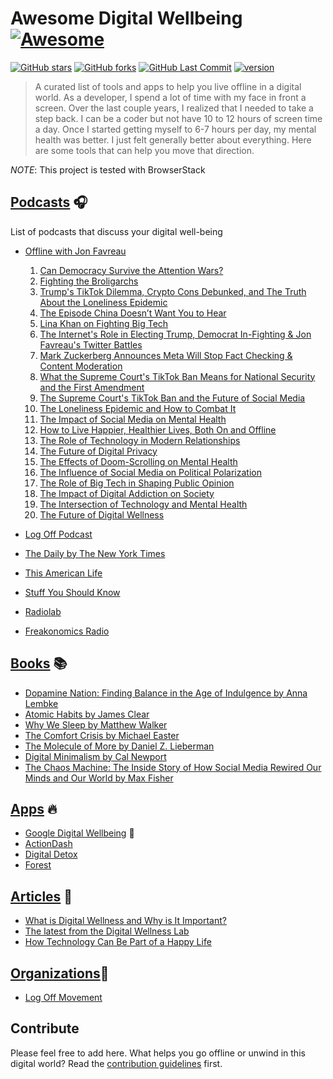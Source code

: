 # Awesome Digital Wellbeing [![Awesome](https://awesome.re/badge.svg)](https://awesome.re)

[![GitHub stars](https://img.shields.io/github/stars/jcanfield/awesome-digital-wellbeing?logo=github)](https://github.com/jcanfield/awesome-digital-wellbeing/stargazers)
[![GitHub forks](https://img.shields.io/github/forks/jcanfield/awesome-digital-wellbeing?logo=github)](https://github.com/jcanfield/awesome-digital-wellbeing/network)
[![GitHub Last Commit](https://img.shields.io/github/last-commit/jcanfield/awesome-digital-wellbeing?logo=github)](https://github.com/jcanfield/joshuacanfield-portfolio/commits/master)
[![version](https://img.shields.io/static/v1?label=Version&message=2025&color=blue)](https://github.com/jcanfield)

> A curated list of tools and apps to help you live offline in a digital world. As a developer, I spend a lot of time with my face in front a screen. Over the last
couple years, I realized that I needed to take a step back. I can be a coder but not have 10 to 12 hours of screen time a day. Once I started getting myself to 6-7 hours
per day, my mental health was better. I just felt generally better about everything. Here are some tools that can help you move that direction.

*NOTE*: This project is tested with BrowserStack

## [Podcasts](#podcasts) 🎧

List of podcasts that discuss your digital well-being

- [Offline with Jon Favreau](https://crooked.com/podcast-series/offline/)
  1. [Can Democracy Survive the Attention Wars?](https://pca.st/episode/1)
  2. [Fighting the Broligarchs](https://pca.st/episode/2)
  3. [Trump's TikTok Dilemma, Crypto Cons Debunked, and The Truth About the Loneliness Epidemic](https://pca.st/episode/3)
  4. [The Episode China Doesn’t Want You to Hear](https://pca.st/episode/4)
  5. [Lina Khan on Fighting Big Tech](https://pca.st/episode/5)
  6. [The Internet's Role in Electing Trump, Democrat In-Fighting & Jon Favreau's Twitter Battles](https://pca.st/episode/6)
  7. [Mark Zuckerberg Announces Meta Will Stop Fact Checking & Content Moderation](https://pca.st/episode/7)
  8. [What the Supreme Court's TikTok Ban Means for National Security and the First Amendment](https://pca.st/episode/8)
  9. [The Supreme Court's TikTok Ban and the Future of Social Media](https://pca.st/episode/9)
  10. [The Loneliness Epidemic and How to Combat It](https://pca.st/episode/10)
  11. [The Impact of Social Media on Mental Health](https://pca.st/episode/11)
  12. [How to Live Happier, Healthier Lives, Both On and Offline](https://pca.st/episode/12)
  13. [The Role of Technology in Modern Relationships](https://pca.st/episode/13)
  14. [The Future of Digital Privacy](https://pca.st/episode/14)
  15. [The Effects of Doom-Scrolling on Mental Health](https://pca.st/episode/15)
  16. [The Influence of Social Media on Political Polarization](https://pca.st/episode/16)
  17. [The Role of Big Tech in Shaping Public Opinion](https://pca.st/episode/17)
  18. [The Impact of Digital Addiction on Society](https://pca.st/episode/18)
  19. [The Intersection of Technology and Mental Health](https://pca.st/episode/19)
  20. [The Future of Digital Wellness](https://pca.st/episode/20)

- [Log Off Podcast](https://www.logoffmovement.org/podcast)
- [The Daily by The New York Times](https://www.nytimes.com/column/the-daily)
- [This American Life](https://www.thisamericanlife.org/)
- [Stuff You Should Know](https://www.iheart.com/podcast/105-stuff-you-should-know-26940277/)
- [Radiolab](https://www.wnycstudios.org/podcasts/radiolab)
- [Freakonomics Radio](https://freakonomics.com/series/freakonomics-radio/)

## [Books](#books) 📚

- [Dopamine Nation: Finding Balance in the Age of Indulgence by Anna Lembke](https://www.amazon.com/Dopamine-Nation-Finding-Balance-Indulgence/dp/152474672X)
- [Atomic Habits by James Clear](https://www.amazon.com/Atomic-Habits-Proven-Build-Break/dp/0735211299)
- [Why We Sleep by Matthew Walker](https://www.amazon.com/Why-We-Sleep-Unlocking-Dreams/dp/1501144316)
- [The Comfort Crisis by Michael Easter](https://www.amazon.com/The-Comfort-Crisis-Michael-Easter/dp/0593138767)
- [The Molecule of More by Daniel Z. Lieberman](https://www.amazon.com/Molecule-More-Dopamine-Drives-Drugs/dp/1946885799)
- [Digital Minimalism by Cal Newport](https://www.amazon.com/Digital-Minimalism-Choosing-Focused-Noise/dp/0525536515)
- [The Chaos Machine: The Inside Story of How Social Media Rewired Our Minds and Our World by Max Fisher](https://www.amazon.com/Chaos-Machine-Inside-Social-Rewired/dp/031670332X)

## [Apps](#apps) 🔥

- [Google Digital Wellbeing](https://play.google.com/store/apps/details?id=com.google.android.apps.wellbeing&hl=en_US&gl=US) 📱
- [ActionDash](https://play.google.com/store/apps/details?id=com.actiondash.playstore&hl=en_US&gl=US)
- [Digital Detox](https://play.google.com/store/apps/details?id=com.digitaldetox.app&hl=en_US&gl=US)
- [Forest](https://play.google.com/store/apps/details?id=cc.forestapp&hl=en_US&gl=US)

## [Articles](#articles) 📝

- [What is Digital Wellness and Why is It Important?](https://digitalwellness.pressbooks.sunycreate.cloud/chapter/what-is-digital-wellness-and-why-is-it-important/)
- [The latest from the Digital Wellness Lab](https://digitalwellnesslab.org/blog/)
- [How Technology Can Be Part of a Happy Life](https://greatergood.berkeley.edu/article/item/how_technology_can_be_part_of_a_happy_life)

## [Organizations](#orgs)🏢

- [Log Off Movement](https://www.logoffmovement.org/)

## Contribute

Please feel free to add here. What helps you go offline or unwind in this digital world? Read the [contribution guidelines](contributing.md) first.
